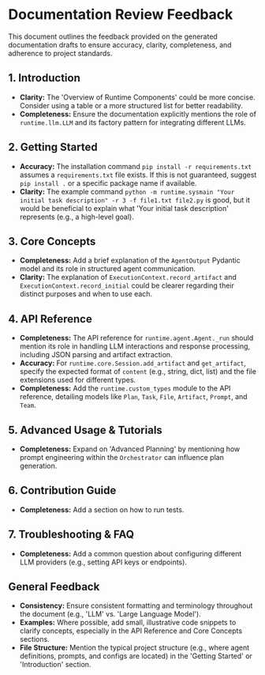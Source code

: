 # Documentation Review Feedback

This document outlines the feedback provided on the generated documentation drafts to ensure accuracy, clarity, completeness, and adherence to project standards.

## 1. Introduction

*   **Clarity:** The 'Overview of Runtime Components' could be more concise. Consider using a table or a more structured list for better readability.
*   **Completeness:** Ensure the documentation explicitly mentions the role of `runtime.llm.LLM` and its factory pattern for integrating different LLMs.

## 2. Getting Started

*   **Accuracy:** The installation command `pip install -r requirements.txt` assumes a `requirements.txt` file exists. If this is not guaranteed, suggest `pip install .` or a specific package name if available.
*   **Clarity:** The example command `python -m runtime.sysmain "Your initial task description" -r 3 -f file1.txt file2.py` is good, but it would be beneficial to explain what 'Your initial task description' represents (e.g., a high-level goal).

## 3. Core Concepts

*   **Completeness:** Add a brief explanation of the `AgentOutput` Pydantic model and its role in structured agent communication.
*   **Clarity:** The explanation of `ExecutionContext.record_artifact` and `ExecutionContext.record_initial` could be clearer regarding their distinct purposes and when to use each.

## 4. API Reference

*   **Completeness:** The API reference for `runtime.agent.Agent._run` should mention its role in handling LLM interactions and response processing, including JSON parsing and artifact extraction.
*   **Accuracy:** For `runtime.core.Session.add_artifact` and `get_artifact`, specify the expected format of `content` (e.g., string, dict, list) and the file extensions used for different types.
*   **Completeness:** Add the `runtime.custom_types` module to the API reference, detailing models like `Plan`, `Task`, `File`, `Artifact`, `Prompt`, and `Team`.

## 5. Advanced Usage & Tutorials

*   **Completeness:** Expand on 'Advanced Planning' by mentioning how prompt engineering within the `Orchestrator` can influence plan generation.

## 6. Contribution Guide

*   **Completeness:** Add a section on how to run tests.

## 7. Troubleshooting & FAQ

*   **Completeness:** Add a common question about configuring different LLM providers (e.g., setting API keys or endpoints).

## General Feedback

*   **Consistency:** Ensure consistent formatting and terminology throughout the document (e.g., 'LLM' vs. 'Large Language Model').
*   **Examples:** Where possible, add small, illustrative code snippets to clarify concepts, especially in the API Reference and Core Concepts sections.
*   **File Structure:** Mention the typical project structure (e.g., where agent definitions, prompts, and configs are located) in the 'Getting Started' or 'Introduction' section.
